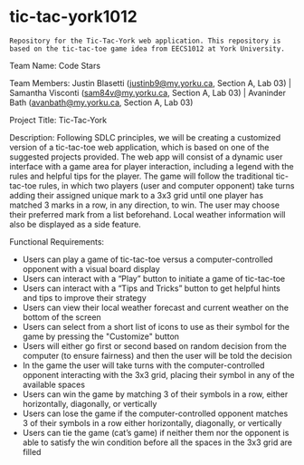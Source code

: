 # tic-tac-york1012
	Repository for the Tic-Tac-York web application. This repository is based on the tic-tac-toe game idea from EECS1012 at York University.

Team Name: Code Stars

Team Members: Justin Blasetti (justinb9@my.yorku.ca, Section A, Lab 03) | Samantha Visconti (sam84v@my.yorku.ca, Section A, Lab 03) | Avaninder Bath (avanbath@my.yorku.ca, Section A, Lab 03)

Project Title: Tic-Tac-York

Description: Following SDLC principles, we will be creating a customized version of a tic-tac-toe web application, which is based on one of the suggested projects provided. The web app will consist of a dynamic user interface with a game area for player interaction, including a legend with the rules and helpful tips for the player. The game will follow the traditional tic-tac-toe rules, in which two players (user and computer opponent) take turns adding their assigned unique mark to a 3x3 grid until one player has matched 3 marks in a row, in any direction, to win. The user may choose their preferred mark from a list beforehand. Local weather information will also be displayed as a side feature.

Functional Requirements:
- Users can play a game of tic-tac-toe versus a computer-controlled opponent with a visual board display
- Users can interact with a “Play” button to initiate a game of tic-tac-toe
- Users can interact with a “Tips and Tricks” button to get helpful hints and tips to improve their strategy 
- Users can view their local weather forecast and current weather on the bottom of the screen
- Users can select from a short list of icons to use as their symbol for the game by pressing the "Customize" button
- Users will either go first or second based on random decision from the computer (to ensure fairness) and then the user will be told the decision
- In the game the user will take turns with the computer-controlled opponent interacting with the 3x3 grid, placing their symbol in any of the available spaces 
- Users can win the game by matching 3 of their symbols in a row, either horizontally, diagonally, or vertically
- Users can lose the game if the computer-controlled opponent matches 3 of their symbols in a row either horizontally, diagonally, or vertically
- Users can tie the game (cat’s game) if neither them nor the opponent is able to satisfy the win condition before all the spaces in the 3x3 grid are filled
